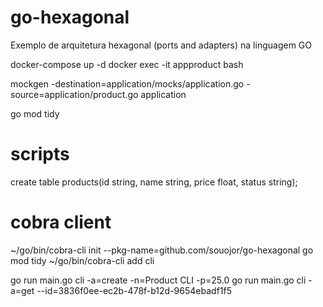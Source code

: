 # go-hexagonal
Exemplo de arquitetura hexagonal (ports and adapters) na linguagem GO

docker-compose up -d
docker exec -it appproduct bash


mockgen -destination=application/mocks/application.go -source=application/product.go application

go mod tidy


# scripts
create table products(id string, name string, price float, status string);

# cobra client
~/go/bin/cobra-cli init --pkg-name=github.com/souojor/go-hexagonal
go mod tidy
~/go/bin/cobra-cli add cli

go run main.go cli -a=create -n=Product CLI -p=25.0
go run main.go cli -a=get --id=3836f0ee-ec2b-478f-b12d-9654ebadf1f5